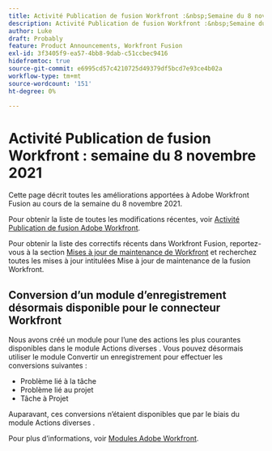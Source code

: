 ```yaml
---
title: Activité Publication de fusion Workfront :&nbsp;Semaine du 8 novembre 2021
description: Activité Publication de fusion Workfront :&nbsp;Semaine du 8 novembre 2021
author: Luke
draft: Probably
feature: Product Announcements, Workfront Fusion
exl-id: 3f3405f9-ea57-4bb8-9dab-c51ccbec9416
hidefromtoc: true
source-git-commit: e6995cd57c4210725d49379df5bcd7e93ce4b02a
workflow-type: tm+mt
source-wordcount: '151'
ht-degree: 0%

---
```


# Activité Publication de fusion Workfront : semaine du 8 novembre 2021

Cette page décrit toutes les améliorations apportées à Adobe Workfront Fusion au cours de la semaine du 8 novembre 2021.

Pour obtenir la liste de toutes les modifications récentes, voir [Activité Publication de fusion Adobe Workfront](../../../product-announcements/product-releases/fusion-release-activity/fusion-release-activity.md).

Pour obtenir la liste des correctifs récents dans Workfront Fusion, reportez-vous à la section [Mises à jour de maintenance de Workfront](https://experienceleague.adobe.com/docs/workfront-known-issues/releases/current-updates.html) et recherchez toutes les mises à jour intitulées Mise à jour de maintenance de la fusion Workfront.

## Conversion d’un module d’enregistrement désormais disponible pour le connecteur Workfront

Nous avons créé un module pour l’une des actions les plus courantes disponibles dans le module Actions diverses . Vous pouvez désormais utiliser le module Convertir un enregistrement pour effectuer les conversions suivantes :

* Problème lié à la tâche
* Problème lié au projet
* Tâche à Projet

Auparavant, ces conversions n’étaient disponibles que par le biais du module Actions diverses .

Pour plus d’informations, voir [Modules Adobe Workfront](../../../workfront-fusion/apps-and-their-modules/workfront-modules.md).
